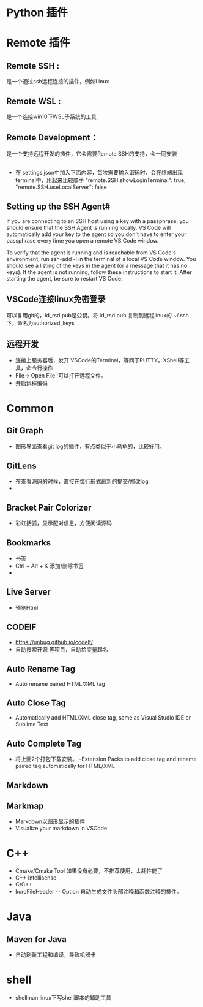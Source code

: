 # Python 插件

# Remote 插件
## **Remote SSH** : 
是一个通过ssh远程连接的插件，例如Linux  


## **Remote WSL** :  
是一个连接win10下WSL子系统的工具  
## **Remote Development**：
是一个支持远程开发的插件，它会需要Remote SSH的支持，会一同安装

## 
- 在 settings.json中加入下面内容，每次需要输入密码时，会在终端出现 terminal中，用起来比较顺手
"remote.SSH.showLoginTerminal": true,
"remote.SSH.useLocalServer": false

## Setting up the SSH Agent#
If you are connecting to an SSH host using a key with a passphrase, you should ensure that the SSH Agent is running locally. VS Code will automatically add your key to the agent so you don't have to enter your passphrase every time you open a remote VS Code window.

To verify that the agent is running and is reachable from VS Code's environment, run ssh-add -l in the terminal of a local VS Code window. You should see a listing of the keys in the agent (or a message that it has no keys). If the agent is not running, follow these instructions to start it. After starting the agent, be sure to restart VS Code.
## **VSCode连接linux免密登录**
可以复用git的，id_rsd.pub是公钥。将 id_rsd.pub 复制到远程linux的 ~/.ssh下，命名为authorized_keys

## 远程开发
- 连接上服务器后，发开 VSCode的Terminal，等同于PUTTY，XShell等工具，命令行操作
- File-> Open File :可以打开远程文件。
- 开启远程编码

# Common 
## Git Graph
- 图形界面查看git log的插件，有点类似于小乌龟的，比较好用。

## GitLens
- 在查看源码的时候，直接在每行形式最新的提交/修改log
- 
## Bracket Pair Colorizer
- 彩虹括弧，显示配对信息，方便阅读源码

## Bookmarks
- 书签
- Ctrl + Alt + K 添加/删除书签
- 
## Live Server
- 预览Html

## CODEIF
- https://unbug.github.io/codelf/
- 自动搜索开源 等项目，自动给变量起名

## Auto Rename Tag
- Auto rename paired HTML/XML tag
## Auto Close Tag
- Automatically add HTML/XML close tag, same as Visual Studio IDE or Sublime Text

## Auto Complete Tag
- 将上面2个打包下载安装。
-Extension Packs to add close tag and rename paired tag automatically for HTML/XML

## Markdown

## Markmap
- Markdown以图形显示的插件
- Visualize your markdown in VSCode

# C++
- Cmake/Cmake Tool 如果没有必要，不推荐使用，太耗性能了
- C++ Intellisense
- C/C++
- koroFileHeader -- Option
    自动生成文件头部注释和函数注释的插件。
    
# Java
## Maven for Java
- 自动刷新工程和编译，导致机器卡

# shell
- shellman 
    linux下写shell脚本的辅助工具
